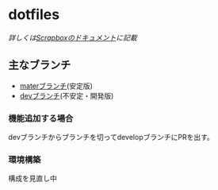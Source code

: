 # dotfiles
_*詳しくは[Scrapboxのドキュメント](http://urx.red/QVl3)に記載*_

## 主なブランチ
- [materブランチ](https://github.com/urchin-hat/dotfiles/tree/master)(安定版)
- [devブランチ](https://github.com/urchin-hat/dotfiles/tree/develop)(不安定・開発版)
### 機能追加する場合
devブランチからブランチを切ってdevelopブランチにPRを出す。

### 環境構築
構成を見直し中

